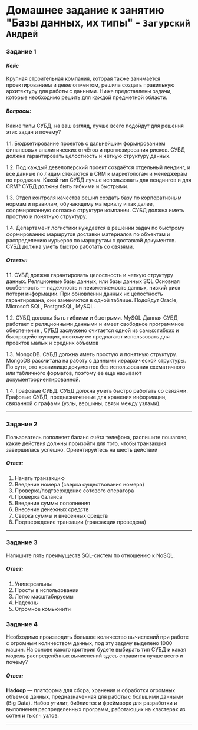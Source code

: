 # Домашнее задание к занятию "Базы данных, их типы" - `Загурский Андрей`

### Задание 1
#### *Кейс*
Крупная строительная компания, которая также занимается проектированием и девелопментом, решила создать правильную архитектуру для работы с данными. Ниже представлены задачи, которые необходимо решить для каждой предметной области.
##### *Вопросы*:
Какие типы СУБД, на ваш взгляд, лучше всего подойдут для решения этих задач и почему?

1.1. Бюджетирование проектов с дальнейшим формированием финансовых аналитических отчётов и прогнозирования рисков. СУБД должна гарантировать целостность и чёткую структуру данных.

1.2. Под каждый девелоперский проект создаётся отдельный лендинг, и все данные по лидам стекаются в CRM к маркетологам и менеджерам по продажам. Какой тип СУБД лучше использовать для лендингов и для CRM? СУБД должны быть гибкими и быстрыми.

1.3. Отдел контроля качества решил создать базу по корпоративным нормам и правилам, обучающему материалу и так далее, сформированную согласно структуре компании. СУБД должна иметь простую и понятную структуру.

1.4. Департамент логистики нуждается в решении задач по быстрому формированию маршрутов доставки материалов по объектам и распределению курьеров по маршрутам с доставкой документов. СУБД должна уметь быстро работать со связями.


##### *Ответы*:
1.1. СУБД должна гарантировать целостность и четкую структуру данных. Реляционные базы данных, или базы данных SQL Основная особенность — надежность и неизменяемость данных, низкий риск потери информации. При обновлении данных их целостность гарантирована, они заменяются в одной таблице. Подойдут Oracle, Microsoft SQL, PostgreSQL, MySQL.

1.2. СУБД должны быть гибкими и быстрыми. MySQL Данная СУБД работает с реляционными данными и имеет свободное программное обеспечение , СУБД заслужено считается одной из самых гибких и быстродействующих, поэтому ее предлагают использовать для проектов малых и средних объемов

1.3. MongoDB. СУБД должна иметь простую и понятную структуру. MongoDB рассчитана на работу с данными иерархической структуры. По сути, это хранилище документов без использования схематичного или табличного форматов, поэтому ее еще называют документоориентированной. 

1.4. Графовые СУБД. СУБД должна уметь быстро работать со связями. Графовые СУБД, предназначенные для хранения информации, связанной с графами (узлы, вершины, связи между узлами).

---

### Задание 2
Пользователь пополняет баланс счёта телефона, распишите пошагово, какие действия должны произойти для того, чтобы транзакция завершилась успешно. Ориентируйтесь на шесть действий

##### *Ответ*:
1. Начать транзакцию
2. Введение номера (сверка существования номера) 
3. Проверка/подтверждение сотового оператора
4. Проверка баланса
5. Введение суммы пополнения
6. Внесение денежных средств
7. Сверка суммы и внесенных средств
8. Подтверждение транзации (транзакция проведена)

---

### Задание 3
Напишите пять преимуществ SQL-систем по отношению к NoSQL.

##### *Ответ*:
1. Универсальны
2. Просты в использовании
3. Легко масштабируемы
4. Надежны
5. Огромное комьюнити

### Задание 4
Необходимо производить большое количество вычислений при работе с огромным количеством данных, под эту задачу выделено 1000 машин.
На основе какого критерия будете выбирать тип СУБД и какая модель распределённых вычислений здесь справится лучше всего и почему?


##### *Ответ*:
**Hadoop** — платформа для сбора, хранения и обработки огромных объемов данных, предназначенная для работы с большими данными (Big Data).
Набор утилит, библиотек и фреймворк для разработки и выполнения распределенных программ, работающих на кластерах из сотен и тысяч узлов.

---